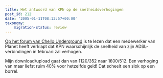 ```yaml
---
title: Het antwoord van KPN op de snelheidsverhogingen
post_id: 212
date: '2005-01-11T08:13:57+00:00'
taxonomy:
    migration-status: review
---
```

[Op het forum van Chello Underground](http://www.chelloo.com/forum/index.php?topic=8142.0) is te lezen dat een medewerker van Planet heeft verklapt dat KPN waarschijnlijk de snelheid van zijn ADSL-verbindingen in februari zal verhogen.

Mijn download/upload gaat dan van 1120/352 naar 1600/512. Een verhoging van maar liefst ruim 40% voor hetzelfde geld! Dat scheelt een slok op een borrel.